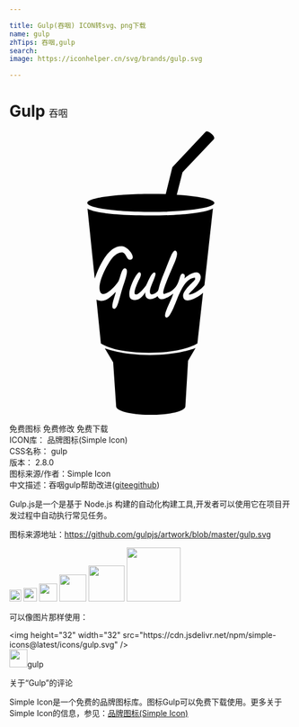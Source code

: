 ```yaml
---

title: Gulp(吞咽) ICON转svg、png下载
name: gulp
zhTips: 吞咽,gulp
search: 
image: https://iconhelper.cn/svg/brands/gulp.svg

---
```


# Gulp  <small style="font-size: 60%;font-weight: 100">吞咽</small>

<div id="svg" class="svg-wrap">
<svg role="img" viewBox="0 0 24 24" xmlns="http://www.w3.org/2000/svg"><title>Gulp icon</title><path d="M15.156 19.432l.636-1.084s-1.444.591-3.86.591c-2.418 0-3.84-.568-3.84-.568l.711 1.183.252 3.729c0 .403 1.314.718 2.936.718 1.623 0 2.938-.314 2.938-.718l.229-3.835v-.016zm.615-7.046c-.769.046-1.153.903-1.539 1.805-.143.33-.63 1.737-.948 1.563-.318-.173.413-1.329.619-2.017-.237.174-1.105.849-1.329.215-.358.314-1.129.48-1.042-.329-.191.345-.621.823-1.139.614-.673-.255.395-2.411.66-2.307.266.121-.053.6-.136.794-.186.419-.398.958-.255 1.063.24.194.904-.703.919-.719.124-.165.479-1.229.763-1.107.285.134-.711 1.541-.34 1.826.076.06.383-.03.569-.239.12-.12.078-.42.479-1.378.404-.959.764-2.156 1.039-2.066s.049.703-.051.943c-.464 1.078-1.268 2.844-.89 2.71.374-.135.569-.135.943-.569.374-.434.345-1.152.599-1.137.24.014.21.254.15.418.24-.27 1.152-.868 1.363-.284.254.688-1.304 1.692-.914 1.632.375-.045.988-.434 1.258-.793l.719-6.5s-.734.6-5.361.6-5.284-.584-5.284-.584l.613 5.93c.33-.928 1.108-2.814 2.322-2.74.554.03 1.303 1.109.658 1.139-.27.015-.3-.539-.614-.614-.239-.046-.554.135-.763.345-.404.404-1.304 2.006-1.184 2.801.15 1.018 1.407-.346 1.617-.75.149-.283.254-1.138.568-1.048.33.09-.029.974-.27 1.737-.27.869-.404 1.781-.732 1.676-.33-.104.209-1.227.178-1.422-.313.299-.883 1.02-1.631.659l.374 3.699s1.019.793 4.073.793 4.118-.793 4.118-.793l.479-4.283c-.389.39-1.617 1.063-1.692.3-.059-.614 1.333-1.498.974-1.514l.06-.069zM17.346.669l-2.659 2.8-.486 1.901c1.881.12 3.189.386 3.189.694 0 .419-2.414.757-5.391.757s-5.39-.343-5.39-.763c0-.419 2.414-.764 5.391-.764.423 0 .844 0 1.264.016l.561-2.276L16.65.039c.068-.09.28-.015.474.15.194.149.299.344.239.434v.03l-.017.016zm-3.834 5.795s-.523 0-.61-.08c-.022-.025-.036-.058-.036-.09 0-.058.039-.091.09-.11l.044.075c-.021.006-.029.015-.033.023 0 .041.314.069.555.066.239-.003.531-.023.533-.064 0-.012-.023-.023-.061-.033l.045-.072c.063.02.117.058.117.121 0 .11-.141.128-.23.141-.107.015-.412.023-.412.023h-.002z"/></svg>
</div>
<detail full-name='gulp'></detail>

<div class="detail-page">
<p>
<span><span class="badge-success badge">免费图标</span> <span class="badge-success badge">免费修改</span>  <span class="badge-success badge">免费下载</span> </span>
<br/>
<span>
ICON库：
<span class="badge-secondary badge">品牌图标(Simple Icon)</span> 
</span>
<br/>
<span>
CSS名称：
<span class="badge-secondary badge">gulp</span> 
</span>

<br/>
<span>
版本：
<span class="badge-secondary badge">2.8.0</span> 
</span>
<br/>
<span>图标来源/作者：<span class="badge-light badge">Simple Icon</span></span> 
<br/>
<span class="zh-detail">中文描述：<span class="badge-primary badge">吞咽</span><span class="badge-primary badge">gulp</span><span class="help-link"><span>帮助改进</span>(<a href="https://gitee.com/liuwave/icon-helper/edit/master/json/brands/gulp.json" target="_blank" rel="noopener noreferrer">gitee</a><a href="https://github.com/liuwave/icon-helper/edit/master/json/brands/gulp.json" target="_blank" rel="noopener noreferrer">github</a></span>)</span><br/>
</p>
</div><div class="description description alert alert-light"><p>Gulp.js是一个是基于 Node.js 构建的自动化构建工具,开发者可以使用它在项目开发过程中自动执行常见任务。</p><p>图标来源地址：<a href="https://github.com/gulpjs/artwork/blob/master/gulp.svg" target="_blank" rel="noopener noreferrer">https://github.com/gulpjs/artwork/blob/master/gulp.svg</a></p></div>
<div class="alert alert-dark">
<img height="21" width="21" src="https://cdn.jsdelivr.net/npm/simple-icons@latest/icons/gulp.svg" />
<img height="24" width="24" src="https://cdn.jsdelivr.net/npm/simple-icons@latest/icons/gulp.svg" />
<img height="32" width="32" src="https://cdn.jsdelivr.net/npm/simple-icons@latest/icons/gulp.svg" />
<img height="48" width="48" src="https://cdn.jsdelivr.net/npm/simple-icons@latest/icons/gulp.svg" />
<img height="64" width="64" src="https://cdn.jsdelivr.net/npm/simple-icons@latest/icons/gulp.svg" />
<img height="96" width="96" src="https://cdn.jsdelivr.net/npm/simple-icons@latest/icons/gulp.svg" />

</div>
<div>
  <p>可以像图片那样使用：    
  </p>
  <div class="alert alert-primary" style="font-size: 14px">
    &lt;img height="32" width="32" src="https://cdn.jsdelivr.net/npm/simple-icons@latest/icons/gulp.svg" /&gt;
    <copy-btn content='<img height="32" width="32" src="https://cdn.jsdelivr.net/npm/simple-icons@latest/icons/gulp.svg" />'></copy-btn>
  </div>
  <div class="alert alert-secondary">
    <img height="32" width="32" src="https://cdn.jsdelivr.net/npm/simple-icons@latest/icons/gulp.svg" />gulp
    <copy-btn content="gulp" btn-title="复制图标名称"></copy-btn>
  </div>
</div>

<Vssue title="关于“Gulp”的评论" >关于“Gulp”的评论</Vssue>


<div><p>Simple Icon是一个免费的品牌图标库。图标Gulp可以免费下载使用。更多关于  Simple Icon的信息，参见：<a target="_blank" href="https://iconhelper.cn/brands.html">品牌图标(Simple Icon)</a>
</p></div>
